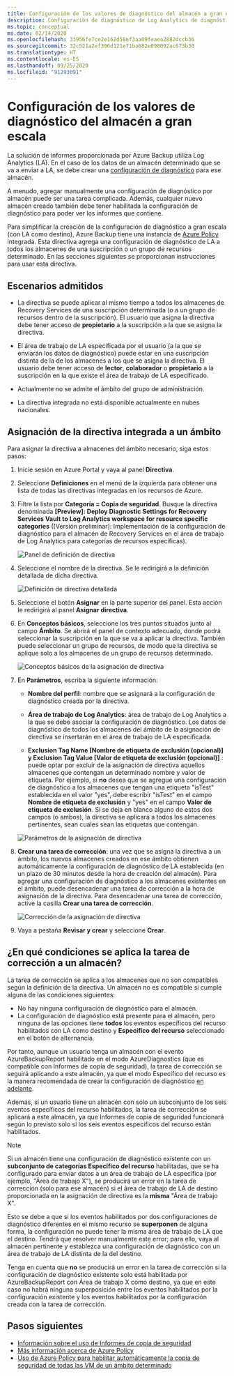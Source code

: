 ```yaml
---
title: Configuración de los valores de diagnóstico del almacén a gran escala
description: Configuración de diagnóstico de Log Analytics de diagnóstico para todos los almacenes de un ámbito determinado mediante Azure Policy
ms.topic: conceptual
ms.date: 02/14/2020
ms.openlocfilehash: 33956fe7ce2e162d58ef3aa09feaea2882dccb36
ms.sourcegitcommit: 32c521a2ef396d121e71ba682e098092ac673b30
ms.translationtype: HT
ms.contentlocale: es-ES
ms.lasthandoff: 09/25/2020
ms.locfileid: "91293091"
---
```

# <a name="configure-vault-diagnostics-settings-at-scale"></a>Configuración de los valores de diagnóstico del almacén a gran escala

La solución de informes proporcionada por Azure Backup utiliza Log Analytics (LA). En el caso de los datos de un almacén determinado que se va a enviar a LA, se debe crear una [configuración de diagnóstico](./backup-azure-diagnostic-events.md) para ese almacén.

A menudo, agregar manualmente una configuración de diagnóstico por almacén puede ser una tarea complicada. Además, cualquier nuevo almacén creado también debe tener habilitada la configuración de diagnóstico para poder ver los informes que contiene.

Para simplificar la creación de la configuración de diagnóstico a gran escala (con LA como destino), Azure Backup tiene una instancia de [Azure Policy](../governance/policy/index.yml) integrada. Esta directiva agrega una configuración de diagnóstico de LA a todos los almacenes de una suscripción o un grupo de recursos determinado. En las secciones siguientes se proporcionan instrucciones para usar esta directiva.

## <a name="supported-scenarios"></a>Escenarios admitidos

* La directiva se puede aplicar al mismo tiempo a todos los almacenes de Recovery Services de una suscripción determinada (o a un grupo de recursos dentro de la suscripción). El usuario que asigna la directiva debe tener acceso de **propietario** a la suscripción a la que se asigna la directiva.

* El área de trabajo de LA especificada por el usuario (a la que se enviarán los datos de diagnóstico) puede estar en una suscripción distinta de la de los almacenes a los que se asigna la directiva. El usuario debe tener acceso de **lector**, **colaborador** o **propietario** a la suscripción en la que existe el área de trabajo de LA especificado.

* Actualmente no se admite el ámbito del grupo de administración.

* La directiva integrada no está disponible actualmente en nubes nacionales.

## <a name="assigning-the-built-in-policy-to-a-scope"></a>Asignación de la directiva integrada a un ámbito

Para asignar la directiva a almacenes del ámbito necesario, siga estos pasos:

1. Inicie sesión en Azure Portal y vaya al panel **Directiva**.
2. Seleccione **Definiciones** en el menú de la izquierda para obtener una lista de todas las directivas integradas en los recursos de Azure.
3. Filtre la lista por **Categoría = Copia de seguridad**. Busque la directiva denominada **[Preview]: Deploy Diagnostic Settings for Recovery Services Vault to Log Analytics workspace for resource specific categories** ([Versión preliminar]: Implementación de la configuración de diagnóstico para el almacén de Recovery Services en el área de trabajo de Log Analytics para categorías de recursos específicas).

    ![Panel de definición de directiva](./media/backup-azure-policy-configure-diagnostics/policy-definition-blade.png)

4. Seleccione el nombre de la directiva. Se le redirigirá a la definición detallada de dicha directiva.

    ![Definición de directiva detallada](./media/backup-azure-policy-configure-diagnostics/detailed-policy-definition.png)

5. Seleccione el botón **Asignar** en la parte superior del panel. Esta acción le redirigirá al panel **Asignar directiva**.

6. En **Conceptos básicos**, seleccione los tres puntos situados junto al campo **Ámbito**. Se abrirá el panel de contexto adecuado, donde podrá seleccionar la suscripción en la que se va a aplicar la directiva. También puede seleccionar un grupo de recursos, de modo que la directiva se aplique solo a los almacenes de un grupo de recursos determinado.

    ![Conceptos básicos de la asignación de directiva](./media/backup-azure-policy-configure-diagnostics/policy-assignment-basics.png)

7. En **Parámetros**, escriba la siguiente información:

    * **Nombre del perfil**: nombre que se asignará a la configuración de diagnóstico creada por la directiva.
    * **Área de trabajo de Log Analytics**: área de trabajo de Log Analytics a la que se debe asociar la configuración de diagnóstico. Los datos de diagnóstico de todos los almacenes del ámbito de la asignación de directiva se insertarán en el área de trabajo de LA especificada.

    * **Exclusion Tag Name [Nombre de etiqueta de exclusión (opcional)] y Exclusion Tag Value [Valor de etiqueta de exclusión (opcional)]** : puede optar por excluir de la asignación de directiva aquellos almacenes que contengan un determinado nombre y valor de etiqueta. Por ejemplo, si **no** desea que se agregue una configuración de diagnóstico a los almacenes que tengan una etiqueta "isTest" establecida en el valor "yes", debe escribir "isTest" en el campo **Nombre de etiqueta de exclusión** y "yes" en el campo **Valor de etiqueta de exclusión**. Si se deja en blanco alguno de estos dos campos (o ambos), la directiva se aplicará a todos los almacenes pertinentes, sean cuales sean las etiquetas que contengan.

    ![Parámetros de la asignación de directiva](./media/backup-azure-policy-configure-diagnostics/policy-assignment-parameters.png)

8. **Crear una tarea de corrección**: una vez que se asigna la directiva a un ámbito, los nuevos almacenes creados en ese ámbito obtienen automáticamente la configuración de diagnóstico de LA establecida (en un plazo de 30 minutos desde la hora de creación del almacén). Para agregar una configuración de diagnóstico a los almacenes existentes en el ámbito, puede desencadenar una tarea de corrección a la hora de asignación de la directiva. Para desencadenar una tarea de corrección, active la casilla **Crear una tarea de corrección**.

    ![Corrección de la asignación de directiva](./media/backup-azure-policy-configure-diagnostics/policy-assignment-remediation.png)

9. Vaya a pestaña **Revisar y crear** y seleccione **Crear**.

## <a name="under-what-conditions-will-the-remediation-task-apply-to-a-vault"></a>¿En qué condiciones se aplica la tarea de corrección a un almacén?

La tarea de corrección se aplica a los almacenes que no son compatibles según la definición de la directiva. Un almacén no es compatible si cumple alguna de las condiciones siguientes:

* No hay ninguna configuración de diagnóstico para el almacén.
* La configuración de diagnóstico está presente para el almacén, pero ninguna de las opciones tiene **todos** los eventos específicos del recurso habilitados con LA como destino y **Específico del recurso** seleccionado en el botón de alternancia.

Por tanto, aunque un usuario tenga un almacén con el evento AzureBackupReport habilitado en el modo AzureDiagnostics (que es compatible con Informes de copia de seguridad), la tarea de corrección se seguirá aplicando a este almacén, ya que el modo Específico del recurso es la manera recomendada de crear la configuración de diagnóstico [en adelante](./backup-azure-diagnostic-events.md#legacy-event).

Además, si un usuario tiene un almacén con solo un subconjunto de los seis eventos específicos del recurso habilitados, la tarea de corrección se aplicará a este almacén, ya que Informes de copia de seguridad funcionará según lo previsto solo si los seis eventos específicos del recurso están habilitados.

> [!NOTE]
>
> Si un almacén tiene una configuración de diagnóstico existente con un **subconjunto de categorías Específico del recurso** habilitadas, que se ha configurado para enviar datos a un área de trabajo de LA específica (por ejemplo, "Área de trabajo X"), se producirá un error en la tarea de corrección (solo para ese almacén) si el área de trabajo de LA de destino proporcionada en la asignación de directiva es la **misma** "Área de trabajo X".
>
>Esto se debe a que si los eventos habilitados por dos configuraciones de diagnóstico diferentes en el mismo recurso se **superponen** de alguna forma, la configuración no puede tener la misma área de trabajo de LA que el destino. Tendrá que resolver manualmente este error; para ello, vaya al almacén pertinente y establezca una configuración de diagnóstico con un área de trabajo de LA distinta de la del destino.
>
> Tenga en cuenta que **no** se producirá un error en la tarea de corrección si la configuración de diagnóstico existente solo está habilitada por AzureBackupReport con Área de trabajo X como destino, ya que en este caso no habrá ninguna superposición entre los eventos habilitados por la configuración existente y los eventos habilitados por la configuración creada con la tarea de corrección.

## <a name="next-steps"></a>Pasos siguientes

* [Información sobre el uso de Informes de copia de seguridad](./configure-reports.md)
* [Más información acerca de Azure Policy](../governance/policy/index.yml)
* [Uso de Azure Policy para habilitar automáticamente la copia de seguridad de todas las VM de un ámbito determinado](./backup-azure-auto-enable-backup.md)
